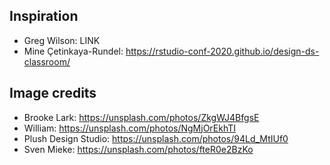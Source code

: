 
## Inspiration

- Greg Wilson: LINK
- Mine Çetinkaya-Rundel: https://rstudio-conf-2020.github.io/design-ds-classroom/

## Image credits

- Brooke Lark: https://unsplash.com/photos/ZkgWJ4BfgsE
- William: https://unsplash.com/photos/NgMjOrEkhTI
- Plush Design Studio: https://unsplash.com/photos/94Ld_MtIUf0
- Sven Mieke: https://unsplash.com/photos/fteR0e2BzKo
